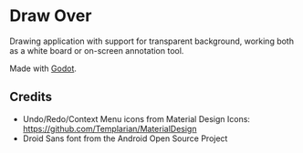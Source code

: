 # Draw Over
Drawing application with support for transparent background, working both as a
white board or on-screen annotation tool.

Made with [Godot](https://godotengine.org/).


## Credits
- Undo/Redo/Context Menu icons from Material Design Icons: https://github.com/Templarian/MaterialDesign
- Droid Sans font from the Android Open Source Project

